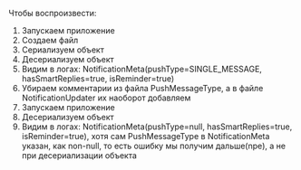Чтобы воспроизвести:
1. Запускаем приложение
2. Создаем файл
3. Сериализуем объект
4. Десериализуем объект
5. Видим в логах: NotificationMeta(pushType=SINGLE_MESSAGE, hasSmartReplies=true, isReminder=true)
6. Убираем комментарии из файла PushMessageType, а в файле NotificationUpdater их наоборот добавляем
7. Запускаем приложение
8. Десериализуем объект
9. Видим в логах: NotificationMeta(pushType=null, hasSmartReplies=true, isReminder=true), хотя сам PushMessageType в NotificationMeta указан, как non-null, то есть ошибку мы получим дальше(npe), а не при десериализации объекта
